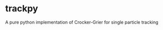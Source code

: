 trackpy
=======

A pure python implementation of Crocker-Grier for single particle tracking

[doc]: http://tacaswell.github.com/trackpy/